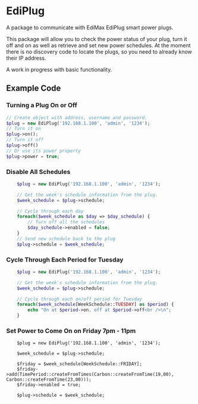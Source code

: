 # EdiPlug
A package to communicate with EdiMax EdiPlug smart power plugs.

This package will allow you to check the power status of your plug, turn it off and on as well as retrieve and set new power schedules.  At the moment there is no discovery code to locate the plugs, so you need to already know their IP address.

A work in progress with basic functionality.

## Example Code
### Turning a Plug On or Off

```php
// Create object with address, username and password.
$plug = new EdiPlug('192.168.1.100', 'admin', '1234');
// Turn it on
$plug->on();
// Turn it off
$plug->off()
// Or use its power property
$plug->power = true;
```

### Disable All Schedules
```php
	$plug = new EdiPlug('192.168.1.100', 'admin', '1234');

	// Get the week's schedule information from the plug.
	$week_schedule = $plug->schedule;

	// Cycle through each day
	foreach($week_schedule as $day => $day_schedule) {
		// Turn off all the schedules
		$day_schedule->enabled = false;
	}
	// Send new schedule back to the plug
	$plug->schedule = $week_schedule;
```

### Cycle Through Each Period for Tuesday
```php
	$plug = new EdiPlug('192.168.1.100', 'admin', '1234');

	// Get the week's schedule information from the plug.
	$week_schedule = $plug->schedule;

	// Cycle through each on/off period for Tuesday
	foreach($week_schedule[WeekSchedule::TUESDAY] as $period) {
		echo "On at $period->on, off at $period->off<br />\n";
	}
```
### Set Power to Come On on Friday 7pm - 11pm
```
	$plug = new EdiPlug('192.168.1.100', 'admin', '1234');

	$week_schedule = $plug->schedule;

	$friday = $week_schedule[WeekSchedule::FRIDAY];
	$friday->add(TimePeriod::createFromTimes(Carbon::createFromTime(19,00), Carbon::createFromTime(23,00)));
	$friday->enabled = true;

	$plug->schedule = $week_schedule;
```
